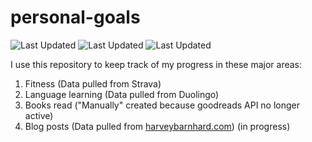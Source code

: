 # personal-goals
![Last Updated](https://img.shields.io/date/1610939736?color=FC4C02&label=Fitness%20Updated&logo=strava)
![Last Updated](https://img.shields.io/date/1610939736?color=7ac70c&label=Language%20Updated&logo=duolingo)
![Last Updated](https://img.shields.io/date/1610939736?color=e9e5cd&label=Books%20Updated&logo=goodreads)

I use this repository to keep track of my progress in these major areas:

1. Fitness (Data pulled from Strava)
2. Language learning (Data pulled from Duolingo)
3. Books read ("Manually" created because goodreads API no longer active)
4. Blog posts (Data pulled from [harveybarnhard.com](https://harveybarnhard.com)) (in progress)
